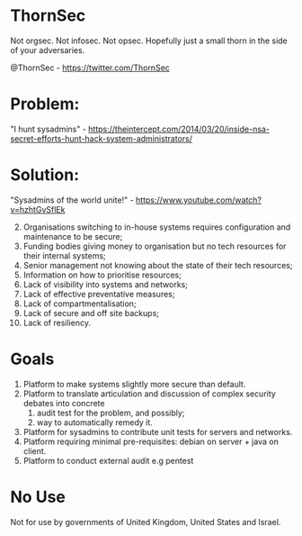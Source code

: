 # ThornSec
Not orgsec. Not infosec. Not opsec. Hopefully just a small thorn in the side of your adversaries.

@ThornSec - https://twitter.com/ThornSec

# Problem: 

"I hunt sysadmins" - https://theintercept.com/2014/03/20/inside-nsa-secret-efforts-hunt-hack-system-administrators/

# Solution: 

"Sysadmins of the world unite!" - https://www.youtube.com/watch?v=hzhtGvSflEk

2.  Organisations switching to in-house systems requires configuration and maintenance to be secure;
3.  Funding bodies giving money to organisation but no tech resources for their internal systems;
4.  Senior management not knowing about the state of their tech resources;
5.  Information on how to prioritise resources;
6.  Lack of visibility into systems and networks;
7.  Lack of effective preventative measures;
8.  Lack of compartmentalisation;
9.  Lack of secure and off site backups;
10. Lack of resiliency.



# Goals
1. Platform to make systems slightly more secure than default.
2. Platform to translate articulation and discussion of complex security debates into concrete 
      1) audit test for the problem, and possibly; 
      2) way to automatically remedy it.
3. Platform for sysadmins to contribute unit tests for servers and networks.
4. Platform requiring minimal pre-requisites: debian on server + java on client.
5. Platform to conduct external audit e.g pentest

# No Use
Not for use by governments of United Kingdom, United States and Israel.
